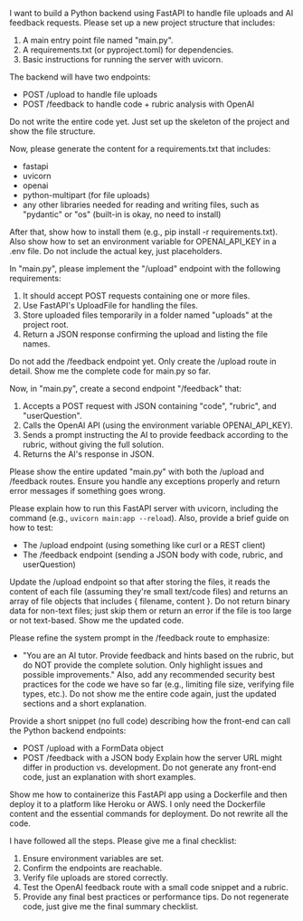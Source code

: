 I want to build a Python backend using FastAPI to handle file uploads and AI feedback requests. 
Please set up a new project structure that includes:
1. A main entry point file named "main.py".
2. A requirements.txt (or pyproject.toml) for dependencies.
3. Basic instructions for running the server with uvicorn.

The backend will have two endpoints:
- POST /upload to handle file uploads
- POST /feedback to handle code + rubric analysis with OpenAI

Do not write the entire code yet. Just set up the skeleton of the project and show the file structure.

Now, please generate the content for a requirements.txt that includes:
- fastapi
- uvicorn
- openai
- python-multipart (for file uploads)
- any other libraries needed for reading and writing files, such as "pydantic" or "os" (built-in is okay, no need to install)

After that, show how to install them (e.g., pip install -r requirements.txt).
Also show how to set an environment variable for OPENAI_API_KEY in a .env file.
Do not include the actual key, just placeholders.

In "main.py", please implement the "/upload" endpoint with the following requirements:
1. It should accept POST requests containing one or more files.
2. Use FastAPI's UploadFile for handling the files.
3. Store uploaded files temporarily in a folder named "uploads" at the project root.
4. Return a JSON response confirming the upload and listing the file names.

Do not add the /feedback endpoint yet. Only create the /upload route in detail. Show me the complete code for main.py so far.

Now, in "main.py", create a second endpoint "/feedback" that:
1. Accepts a POST request with JSON containing "code", "rubric", and "userQuestion".
2. Calls the OpenAI API (using the environment variable OPENAI_API_KEY).
3. Sends a prompt instructing the AI to provide feedback according to the rubric, without giving the full solution.
4. Returns the AI's response in JSON.

Please show the entire updated "main.py" with both the /upload and /feedback routes.
Ensure you handle any exceptions properly and return error messages if something goes wrong.

Please explain how to run this FastAPI server with uvicorn, including the command (e.g., `uvicorn main:app --reload`). 
Also, provide a brief guide on how to test:
- The /upload endpoint (using something like curl or a REST client)
- The /feedback endpoint (sending a JSON body with code, rubric, and userQuestion)

Update the /upload endpoint so that after storing the files, it reads the content of each file (assuming they're small text/code files) and returns an array of file objects that includes { filename, content }. 
Do not return binary data for non-text files; just skip them or return an error if the file is too large or not text-based. 
Show me the updated code.

Please refine the system prompt in the /feedback route to emphasize:
- "You are an AI tutor. Provide feedback and hints based on the rubric, but do NOT provide the complete solution. Only highlight issues and possible improvements."
Also, add any recommended security best practices for the code we have so far (e.g., limiting file size, verifying file types, etc.). 
Do not show me the entire code again, just the updated sections and a short explanation.

Provide a short snippet (no full code) describing how the front-end can call the Python backend endpoints:
- POST /upload with a FormData object
- POST /feedback with a JSON body
Explain how the server URL might differ in production vs. development.
Do not generate any front-end code, just an explanation with short examples.

Show me how to containerize this FastAPI app using a Dockerfile and then deploy it to a platform like Heroku or AWS. 
I only need the Dockerfile content and the essential commands for deployment. Do not rewrite all the code. 

I have followed all the steps. Please give me a final checklist:
1. Ensure environment variables are set.
2. Confirm the endpoints are reachable.
3. Verify file uploads are stored correctly.
4. Test the OpenAI feedback route with a small code snippet and a rubric.
5. Provide any final best practices or performance tips.
Do not regenerate code, just give me the final summary checklist.
